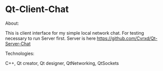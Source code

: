 # Qt-Client-Chat

About:

This is client interface for my simple local network chat.
For testing necessary to run Server first. Server is here https://github.com/Cvrxd/Qt-Server-Chat

Technologies:

C++, Qt creator, Qt designer, QtNetworking, QtSockets
